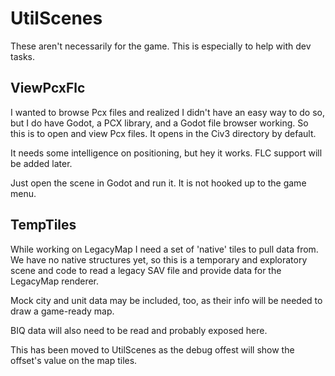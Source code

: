# UtilScenes

These aren't necessarily for the game. This is especially to help with dev tasks.

## ViewPcxFlc

I wanted to browse Pcx files and realized I didn't have an easy way to do so, but I do have Godot, a PCX library, and a Godot file browser working. So this is to open and view Pcx files. It opens in the Civ3 directory by default.

It needs some intelligence on positioning, but hey it works. FLC support will be added later.

Just open the scene in Godot and run it. It is not hooked up to the game menu.

## TempTiles

While working on LegacyMap I need a set of 'native' tiles to pull data from. We have no native structures yet, so this is a temporary and exploratory scene and code to read a legacy SAV file and provide data for the LegacyMap renderer.

Mock city and unit data may be included, too, as their info will be needed to draw a game-ready map.

BIQ data will also need to be read and probably exposed here.

This has been moved to UtilScenes as the debug offest will show the offset's value on the map tiles.
